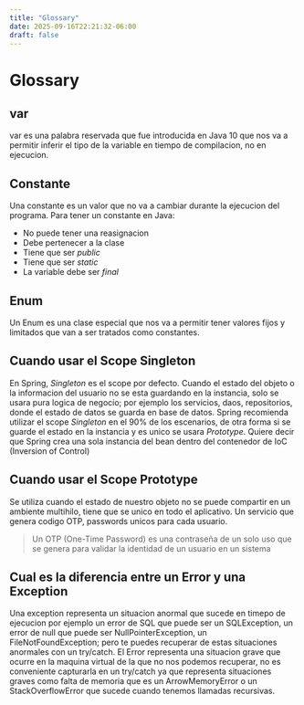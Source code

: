 ```yaml
---
title: "Glossary"
date: 2025-09-16T22:21:32-06:00
draft: false
---
```



# Glossary

## var
var es una palabra reservada que fue introducida en Java 10 que nos va a permitir inferir el tipo de la variable en tiempo de compilacion, no en ejecucion.

## Constante
Una constante es un valor que no va a cambiar durante la ejecucion del programa. Para tener un constante en Java:
* No puede tener una reasignacion
* Debe pertenecer a la clase
* Tiene que ser _public_
* Tiene que ser _static_
* La variable debe ser _final_

## Enum
Un Enum es una clase especial que nos va a permitir tener valores fijos y limitados que van a ser tratados como constantes.

## Cuando usar el Scope Singleton
En Spring, _Singleton_ es el scope por defecto. Cuando el estado del objeto o la informacion del usuario no se esta guardando en la instancia, solo se usara pura logica de negocio; por ejemplo los servicios, daos, repositorios, donde el estado de datos se guarda en base de datos. Spring recomienda utilizar el scope _Singleton_ en el 90% de los escenarios, de otra forma si se guarde el estado en la instancia y es unico se usara _Prototype_. Quiere decir que Spring crea una sola instancia del bean dentro del contenedor de IoC (Inversion of Control)

## Cuando usar el Scope Prototype
Se utiliza cuando el estado de nuestro objeto no se puede compartir en un ambiente multihilo, tiene que se unico en todo el aplicativo. Un servicio que genera codigo OTP, passwords unicos para cada usuario.

> Un OTP (One-Time Password) es una contraseña de un solo uso que se genera para validar la identidad de un usuario en un sistema

## Cual es la diferencia entre un Error y una Exception
Una exception representa un situacion anormal que sucede en timepo de ejecucion por ejemplo un error de SQL que puede ser un SQLException, un error de null que puede ser NullPointerException, un FileNotFoundException; pero te puedes recuperar de estas situaciones anormales con un try/catch.
El Error representa una situacion grave que ocurre en la maquina virtual de la que no nos podemos recuperar, no es conveniente capturarla en un try/catch ya que representa situaciones graves como falta de memoria que es un ArrowMemoryError o un StackOverflowError que sucede cuando tenemos llamadas recursivas.
